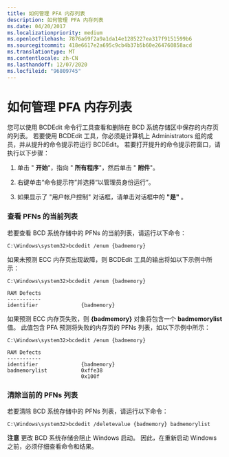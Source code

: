 ```yaml
---
title: 如何管理 PFA 内存列表
description: 如何管理 PFA 内存列表
ms.date: 04/20/2017
ms.localizationpriority: medium
ms.openlocfilehash: 7876a69f2a9a1da14e1285227ea317f9151599b6
ms.sourcegitcommit: 418e6617e2a695c9cb4b37b5b60e264760858acd
ms.translationtype: MT
ms.contentlocale: zh-CN
ms.lasthandoff: 12/07/2020
ms.locfileid: "96809745"
---
```

# <a name="how-to-manage-the-pfa-memory-list"></a>如何管理 PFA 内存列表


您可以使用 BCDEdit 命令行工具查看和删除在 BCD 系统存储区中保存的内存页的列表。 若要使用 BCDEdit 工具，你必须是计算机上 Administrators 组的成员，并从提升的命令提示符运行 BCDEdit。 若要打开提升的命令提示符窗口，请执行以下步骤：

1.  单击 " **开始**"，指向 " **所有程序**"，然后单击 " **附件**"。

2.  右键单击“命令提示符”并选择“以管理员身份运行”。 

3.  如果显示了 "用户帐户控制" 对话框，请单击对话框中的 **"是"** 。

### <a name="viewing-the-current-list-of-pfns"></a>查看 PFNs 的当前列表

若要查看 BCD 系统存储中的 PFNs 的当前列表，请运行以下命令：

``` syntax
C:\Windows\system32>bcdedit /enum {badmemory}
```

如果未预测 ECC 内存页出现故障，则 BCDEdit 工具的输出将如以下示例中所示：

``` syntax
C:\Windows\system32>bcdedit /enum {badmemory}

RAM Defects
-----------
identifier              {badmemory}
```

如果预测 ECC 内存页失败，则 **{badmemory}** 对象将包含一个 **badmemorylist** 值。 此值包含 PFA 预测将失败的内存页的 PFNs 列表，如以下示例中所示：

``` syntax
C:\Windows\system32>bcdedit /enum {badmemory}

RAM Defects
-----------
identifier              {badmemory}
badmemorylist           0xffe38
                        0x100f
```

### <a name="clearing-the-current-list-of-pfns"></a>清除当前的 PFNs 列表

若要清除 BCD 系统存储中的 PFNs 列表，请运行以下命令：

``` syntax
C:\Windows\system32>bcdedit /deletevalue {badmemory} badmemorylist
```

**注意**  更改 BCD 系统存储会阻止 Windows 启动。 因此，在重新启动 Windows 之前，必须仔细查看命令和结果。

 

 

 




